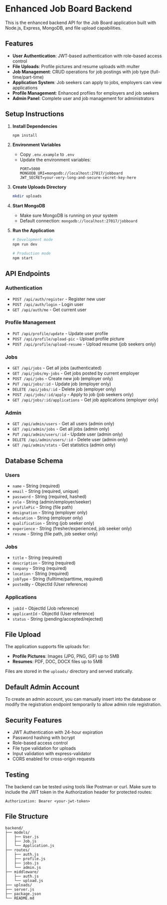 # Enhanced Job Board Backend

This is the enhanced backend API for the Job Board application built with Node.js, Express, MongoDB, and file upload capabilities.

## Features

- **User Authentication**: JWT-based authentication with role-based access control
- **File Uploads**: Profile pictures and resume uploads with multer
- **Job Management**: CRUD operations for job postings with job type (full-time/part-time)
- **Application System**: Job seekers can apply to jobs, employers can view applications
- **Profile Management**: Enhanced profiles for employers and job seekers
- **Admin Panel**: Complete user and job management for administrators

## Setup Instructions

1. **Install Dependencies**
   ```bash
   npm install
   ```

2. **Environment Variables**
   - Copy `.env.example` to `.env`
   - Update the environment variables:
     ```
     PORT=5000
     MONGODB_URI=mongodb://localhost:27017/jobboard
     JWT_SECRET=your-very-long-and-secure-secret-key-here
     ```

3. **Create Uploads Directory**
   ```bash
   mkdir uploads
   ```

4. **Start MongoDB**
   - Make sure MongoDB is running on your system
   - Default connection: `mongodb://localhost:27017/jobboard`

5. **Run the Application**
   ```bash
   # Development mode
   npm run dev
   
   # Production mode
   npm start
   ```

## API Endpoints

### Authentication
- `POST /api/auth/register` - Register new user
- `POST /api/auth/login` - Login user
- `GET /api/auth/me` - Get current user

### Profile Management
- `PUT /api/profile/update` - Update user profile
- `POST /api/profile/upload-pic` - Upload profile picture
- `POST /api/profile/upload-resume` - Upload resume (job seekers only)

### Jobs
- `GET /api/jobs` - Get all jobs (authenticated)
- `GET /api/jobs/my-jobs` - Get jobs posted by current employer
- `POST /api/jobs` - Create new job (employer only)
- `PUT /api/jobs/:id` - Update job (employer only)
- `DELETE /api/jobs/:id` - Delete job (employer only)
- `POST /api/jobs/:id/apply` - Apply to job (job seekers only)
- `GET /api/jobs/:id/applications` - Get job applications (employer only)

### Admin
- `GET /api/admin/users` - Get all users (admin only)
- `GET /api/admin/jobs` - Get all jobs (admin only)
- `PUT /api/admin/users/:id` - Update user (admin only)
- `DELETE /api/admin/users/:id` - Delete user (admin only)
- `GET /api/admin/stats` - Get statistics (admin only)

## Database Schema

### Users
- `name` - String (required)
- `email` - String (required, unique)
- `password` - String (required, hashed)
- `role` - String (admin/employer/seeker)
- `profilePic` - String (file path)
- `designation` - String (employer only)
- `education` - String (employer only)
- `qualification` - String (job seeker only)
- `experience` - String (fresher/experienced, job seeker only)
- `resume` - String (file path, job seeker only)

### Jobs
- `title` - String (required)
- `description` - String (required)
- `company` - String (required)
- `location` - String (required)
- `jobType` - String (fulltime/parttime, required)
- `postedBy` - ObjectId (User reference)

### Applications
- `jobId` - ObjectId (Job reference)
- `applicantId` - ObjectId (User reference)
- `status` - String (pending/accepted/rejected)

## File Upload

The application supports file uploads for:
- **Profile Pictures**: Images (JPG, PNG, GIF) up to 5MB
- **Resumes**: PDF, DOC, DOCX files up to 5MB

Files are stored in the `uploads/` directory and served statically.

## Default Admin Account

To create an admin account, you can manually insert into the database or modify the registration endpoint temporarily to allow admin role registration.

## Security Features

- JWT Authentication with 24-hour expiration
- Password hashing with bcrypt
- Role-based access control
- File type validation for uploads
- Input validation with express-validator
- CORS enabled for cross-origin requests

## Testing

The backend can be tested using tools like Postman or curl. Make sure to include the JWT token in the Authorization header for protected routes:

```
Authorization: Bearer <your-jwt-token>
```

## File Structure

```
backend/
├── models/
│   ├── User.js
│   ├── Job.js
│   └── Application.js
├── routes/
│   ├── auth.js
│   ├── profile.js
│   ├── jobs.js
│   └── admin.js
├── middleware/
│   ├── auth.js
│   └── upload.js
├── uploads/
├── server.js
├── package.json
└── README.md
```